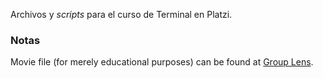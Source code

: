 Archivos y _scripts_ para el curso de Terminal en Platzi.

### Notas
Movie file (for merely educational purposes) can be found at [Group Lens](grouplens.org).

